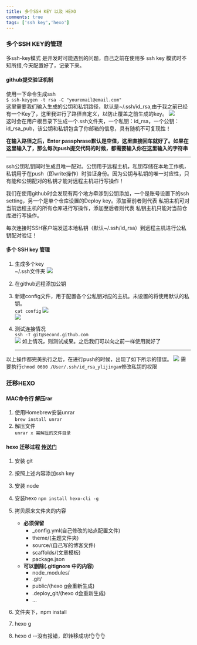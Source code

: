 ```yaml
---
title: 多个SSH KEY 以及 HEXO
comments: true
tags: ['ssh key','hexo']
---
```

### 多个SSH KEY的管理
多ssh-key模式 是开发时可能遇到的问题，自己之前在使用多 ssh key 模式时不知所措,今天配置好了，记录下来。
#### github提交验证机制
使用一下命令生成ssh	   
`$ ssh-keygen -t rsa -C "youremail@email.com"`	
这里需要我们输入生成的公钥和私钥路径，默认是~/.ssh/id_rsa,由于我之前已经有一个Key了，这里我进行了路径自定义，以防止覆盖之前生成的key。
![](http://ow4f5k7el.bkt.clouddn.com/ssh.png)		
这时会在用户根目录下生成一个.ssh文件夹，一个私钥：id_rsa，一个公钥：id_rsa_pub，该公钥和私钥包含了你邮箱的信息，具有随机不可复现性！

**在输入路径之后，Enter passphrase默认是空值，这里直接回车就好了。如果在这里输入了，那么每次push提交代码的时候，都需要输入你在这里输入的字符串**

****
ssh公钥私钥同时生成且唯一配对。公钥用于远程主机，私钥存储在本地工作机，私钥用于在push（即write操作）时验证身份。因为公钥与私钥的唯一对应性，只有能和公钥配对的私钥才能对远程主机进行写操作！

我们在使用github时会发现有两个地方牵涉到公钥添加，一个是账号设置下的ssh setting，另一个是单个仓库设置的Deploy key。添加至前者则代表 私钥主机可对当前远程主机的所有仓库进行写操作，添加至后者则代表 私钥主机只能对当前仓库进行写操作。

每次连接时SSH客户端发送本地私钥（默认~/.ssh/id_rsa）到远程主机进行公私钥配对验证！


#### 多个 SSH key 管理
1. 生成多个key			
	~/.ssh文件夹
	![](http://ow4f5k7el.bkt.clouddn.com/~:.ssh%E6%96%87%E4%BB%B6%E5%A4%B9.png)
2. 在github远程添加公钥
3. 新建config文件，用于配置各个公私钥对应的主机。未设置的将使用默认的私钥。   
   `cat config`
	![](http://ow4f5k7el.bkt.clouddn.com/config.png)    
	![](http://ow4f5k7el.bkt.clouddn.com/ssh_config.png)
4. 测试连接情况      
   `ssh -T git@second.github.com`   
   ![](http://ow4f5k7el.bkt.clouddn.com/git%20ssh%E6%B5%8B%E8%AF%95.png)
   如上情况，则测试成果。之后我们可以向之前一样使用就好了
   
   ******
   
   
  以上操作都完美执行之后，在进行push的时候，出现了如下所示的错误。
  ![](http://ow4f5k7el.bkt.clouddn.com/chmod.png)
  需要执行`chmod 0600 /User/.ssh/id_rsa_ylijingan`修改私钥的权限	
  
  
### 迁移HEXO
#### MAC命令行 解压rar
1. 使用Homebrew安装unrar    
	`brew install unrar`    
2. 解压文件    
	`unrar x 需解压的文件目录 `   
	
#### hexo	迁移过程 [传送门](https://www.zhihu.com/question/21193762) 
1. 安装 git   
2. 按照上述内容添加ssh key   
3. 安装 node  
4. 安装hexo `npm install hexo-cli -g`   
5. 拷贝原来文件夹的内容
	* **必须保留** 
		* _config.yml(自己修改的站点配置文件)
		* theme/(主题文件夹)
		* source/(自己写的博客文件)
		* scaffolds/(文章模板)
		* package.json
	* **可以删除(.gitignore 中的内容)**
		* node_modules/
		* .git/
		* public/(hexo g会重新生成)
		* .deploy_git/(hexo d会重新生成)
		* ...
		
6. 文件夹下，npm install
7. hexo g
8. hexo d --没有报错，即转移成功!👌👌👌
	

	
	
	
	
	
	
	
	
	
	
	
	
	
	
	
	